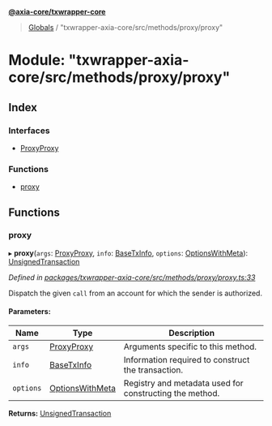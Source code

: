 **[@axia-core/txwrapper-core](../README.md)**

> [Globals](../globals.md) / "txwrapper-axia-core/src/methods/proxy/proxy"

# Module: "txwrapper-axia-core/src/methods/proxy/proxy"

## Index

### Interfaces

* [ProxyProxy](../interfaces/_txwrapper_axia_core_src_methods_proxy_proxy_.proxyproxy.md)

### Functions

* [proxy](_txwrapper_axia_core_src_methods_proxy_proxy_.md#proxy)

## Functions

### proxy

▸ **proxy**(`args`: [ProxyProxy](../interfaces/_txwrapper_axia_core_src_methods_proxy_proxy_.proxyproxy.md), `info`: [BaseTxInfo](../interfaces/_txwrapper_core_src_types_method_.basetxinfo.md), `options`: [OptionsWithMeta](../interfaces/_txwrapper_core_src_types_method_.optionswithmeta.md)): [UnsignedTransaction](../interfaces/_txwrapper_core_src_types_method_.unsignedtransaction.md)

*Defined in [packages/txwrapper-axia-core/src/methods/proxy/proxy.ts:33](https://github.com/axia-core/txwrapper-core/blob/731a943/packages/txwrapper-axia-core/src/methods/proxy/proxy.ts#L33)*

Dispatch the given `call` from an account for which the sender is authorized.

#### Parameters:

Name | Type | Description |
------ | ------ | ------ |
`args` | [ProxyProxy](../interfaces/_txwrapper_axia_core_src_methods_proxy_proxy_.proxyproxy.md) | Arguments specific to this method. |
`info` | [BaseTxInfo](../interfaces/_txwrapper_core_src_types_method_.basetxinfo.md) | Information required to construct the transaction. |
`options` | [OptionsWithMeta](../interfaces/_txwrapper_core_src_types_method_.optionswithmeta.md) | Registry and metadata used for constructing the method.  |

**Returns:** [UnsignedTransaction](../interfaces/_txwrapper_core_src_types_method_.unsignedtransaction.md)
